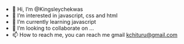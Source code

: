 - 👋 Hi, I’m @Kingsleychekwas
- 👀 I’m interested in javascript, css and html
- 🌱 I’m currently learning javascript
- 💞️ I’m looking to collaborate on ...
- 📫 How to reach me, you can reach me gmail kchituru@gmail.com

<!---
Kingsleychekwas/Kingsleychekwas is a ✨ special ✨ repository because its `README.md` (this file) appears on your GitHub profile.
You can click the Preview link to take a look at your changes.
--->
